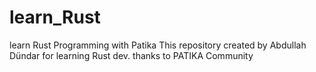 # learn_Rust
learn Rust Programming with Patika 
This repository created by Abdullah Dündar for learning Rust dev. thanks to PATIKA Community 
